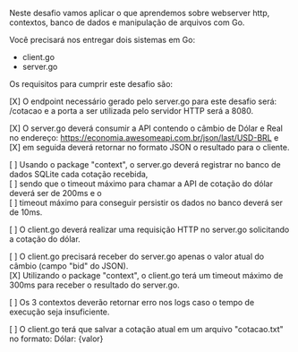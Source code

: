 Neste desafio vamos aplicar o que aprendemos sobre webserver http, contextos, banco de dados e manipulação de arquivos com Go.
 
Você precisará nos entregar dois sistemas em Go:
- client.go
- server.go
 
Os requisitos para cumprir este desafio são:  
  
[X] O endpoint necessário gerado pelo server.go para este desafio será: /cotacao e a porta a ser utilizada pelo servidor HTTP será a 8080.
  
[X] O server.go deverá consumir a API contendo o câmbio de Dólar e Real no endereço: https://economia.awesomeapi.com.br/json/last/USD-BRL e    
[X] em seguida deverá retornar no formato JSON o resultado para o cliente.  
  
[ ] Usando o package "context", o server.go deverá registrar no banco de dados SQLite cada cotação recebida,  
[ ] sendo que o timeout máximo para chamar a API de cotação do dólar deverá ser de 200ms e o  
[ ] timeout máximo para conseguir persistir os dados no banco deverá ser de 10ms.  
  
[ ] O client.go deverá realizar uma requisição HTTP no server.go solicitando a cotação do dólar.  
  
[ ] O client.go precisará receber do server.go apenas o valor atual do câmbio (campo "bid" do JSON).  
[X] Utilizando o package "context", o client.go terá um timeout máximo de 300ms para receber o resultado do server.go.  
  
[ ] Os 3 contextos deverão retornar erro nos logs caso o tempo de execução seja insuficiente.  
  
[ ] O client.go terá que salvar a cotação atual em um arquivo "cotacao.txt" no formato: Dólar: {valor}  
